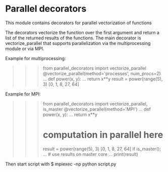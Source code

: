 # Parallel decorators
This module contains decorators for parallel vectorization of functions


The decorators vectorize the function over the first argument and return a
list of the returned results of the functions.
The main decorator is vectorize_parallel that supports parallelization via the
multiprocessing module or via MPI.


Example for multiprocessing:

>>> from parallel_decorators import vectorize_parallel
>>> @vectorize_parallel(method='processes', num_procs=2)
... def power(x, y):
...     return x**y
>>> result = power(range(5), 3)
[0, 1, 8, 27, 64]


Example for MPI:

>>> from parallel_decorators import vectorize_parallel, is_master
>>> @vectorize_parallel(method='MPI')
... def power(x, y):
...     return x**y
>>> # computation in parallel here
>>> result = power(range(5), 3)
[0, 1, 8, 27, 64]
>>> if is_master();
...    # use results on master core
...    print(result)

Then start script with
$ mpiexec -np <num> python script.py
